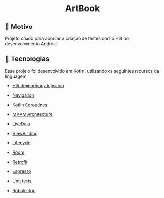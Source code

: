 <h1 align="center">
   ArtBook
</h1>


## 🎯 Motivo

Projeto criado para abordar a criação de testes com o Hilt no desenvolvimento Android.

## 🚀 Tecnologias

Esse projeto foi desenvolvido em Kotlin, utilizando os seguintes recursos da linguagem:

* [Hilt dependency injection](https://developer.android.com/training/dependency-injection/hilt-android)

* [Navigation](https://developer.android.com/guide/navigation)

* [Kotlin Coroutines](https://developer.android.com/kotlin/coroutines)

* [MVVM Architecture](https://developer.android.com/jetpack/guide)

* [LiveData](https://developer.android.com/topic/libraries/architecture/livedata)

* [ViewBinding](https://developer.android.com/topic/libraries/view-binding)

* [Lifecycle](https://developer.android.com/guide/components/activities/activity-lifecycle)

* [Room](https://developer.android.com/training/data-storage/room)

* [Retrofit](https://square.github.io/retrofit/)

* [Espresso](https://developer.android.com/training/testing/espresso)

* [Unit tests](https://developer.android.com/training/testing/local-tests)

* [Robolectric](https://robolectric.org/)
   
